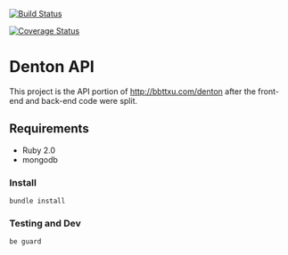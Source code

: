 [![Build Status](https://travis-ci.org/bbttxu/denton-api.svg?branch=master)](https://travis-ci.org/bbttxu/denton-api)

[![Coverage Status](https://coveralls.io/repos/bbttxu/denton-api/badge.png?branch=master)](https://coveralls.io/r/bbttxu/denton-api?branch=master)

# Denton API

This project is the API portion of http://bbttxu.com/denton after the front-end and back-end code were split.

## Requirements

- Ruby 2.0
- mongodb

### Install

`bundle install`

### Testing and Dev

`be guard`
